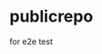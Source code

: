 # publicrepo
for e2e test
















































































































































